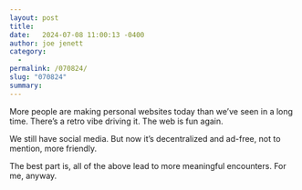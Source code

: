 ```yaml
---
layout: post
title:  
date:   2024-07-08 11:00:13 -0400
author: joe jenett
category:
  -  
permalink: /070824/
slug: "070824"
summary: 
---
```


More people are making personal websites today than we’ve seen in a long time. There’s a retro vibe driving it. The web is fun again.

We still have social media. But now it’s decentralized and ad-free, not to mention, more friendly.

The best part is, all of the above lead to more meaningful encounters. For me, anyway.

<a href="https://brid.gy/publish/mastodon"></a>
